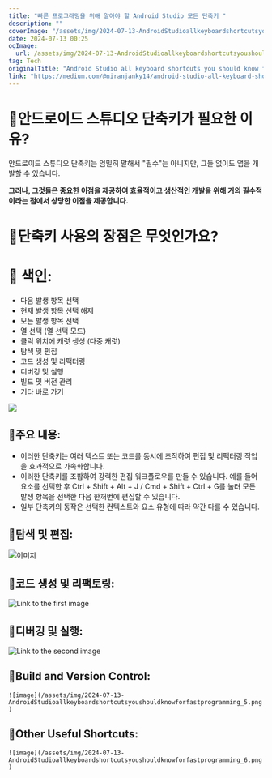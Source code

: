 ```yaml
---
title: "빠른 프로그래밍을 위해 알아야 할 Android Studio 모든 단축키 "
description: ""
coverImage: "/assets/img/2024-07-13-AndroidStudioallkeyboardshortcutsyoushouldknowforfastprogramming_0.png"
date: 2024-07-13 00:25
ogImage: 
  url: /assets/img/2024-07-13-AndroidStudioallkeyboardshortcutsyoushouldknowforfastprogramming_0.png
tag: Tech
originalTitle: "Android Studio all keyboard shortcuts you should know for fast programming 🚀"
link: "https://medium.com/@niranjanky14/android-studio-all-keyboard-shortcuts-you-should-know-for-fast-programming-0dcda08918bd"
---
```



# 🚀안드로이드 스튜디오 단축키가 필요한 이유?

안드로이드 스튜디오 단축키는 엄밀히 말해서 "필수"는 아니지만, 그들 없이도 앱을 개발할 수 있습니다.

**그러나, 그것들은 중요한 이점을 제공하여 효율적이고 생산적인 개발을 위해 거의 필수적이라는 점에서 상당한 이점을 제공합니다.**

# 🚀단축키 사용의 장점은 무엇인가요?

<div class="content-ad"></div>

# 🚀 색인:

- 다음 발생 항목 선택
- 현재 발생 항목 선택 해제
- 모든 발생 항목 선택
- 열 선택 (열 선택 모드)
- 클릭 위치에 캐럿 생성 (다중 캐럿)
- 탐색 및 편집
- 코드 생성 및 리팩터링
- 디버깅 및 실행
- 빌드 및 버전 관리
- 기타 바로 가기

![](/assets/img/2024-07-13-AndroidStudioallkeyboardshortcutsyoushouldknowforfastprogramming_1.png)

<div class="content-ad"></div>

## 🚀주요 내용:

- 이러한 단축키는 여러 텍스트 또는 코드를 동시에 조작하여 편집 및 리팩터링 작업을 효과적으로 가속화합니다.
- 이러한 단축키를 조합하여 강력한 편집 워크플로우를 만들 수 있습니다. 예를 들어 요소를 선택한 후 Ctrl + Shift + Alt + J / Cmd + Shift + Ctrl + G를 눌러 모든 발생 항목을 선택한 다음 한꺼번에 편집할 수 있습니다.
- 일부 단축키의 동작은 선택한 컨텍스트와 요소 유형에 따라 약간 다를 수 있습니다.

## 🚀탐색 및 편집:

![이미지](/assets/img/2024-07-13-AndroidStudioallkeyboardshortcutsyoushouldknowforfastprogramming_2.png)

<div class="content-ad"></div>

## 🚀코드 생성 및 리팩토링:

![Link to the first image](/assets/img/2024-07-13-AndroidStudioallkeyboardshortcutsyoushouldknowforfastprogramming_3.png)

## 🚀디버깅 및 실행:

![Link to the second image](/assets/img/2024-07-13-AndroidStudioallkeyboardshortcutsyoushouldknowforfastprogramming_4.png)

<div class="content-ad"></div>

## 🚀Build and Version Control:

`![image](/assets/img/2024-07-13-AndroidStudioallkeyboardshortcutsyoushouldknowforfastprogramming_5.png)`

## 🚀Other Useful Shortcuts:

`![image](/assets/img/2024-07-13-AndroidStudioallkeyboardshortcutsyoushouldknowforfastprogramming_6.png)`